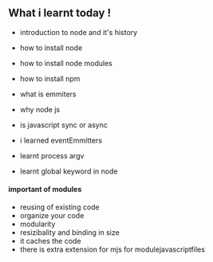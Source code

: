 ## What i learnt today !

- introduction to node and it's history

- how to install node
- how to install node modules
- how to install npm
- what is emmiters
- why node js
- is javascript sync or async
- i learned eventEmmitters
- learnt process argv
- learnt global keyword in node

#### important of modules

- reusing of existing code
- organize your code
- modularity
- resizibality and binding in size
- it caches the code
- there is extra extension for mjs for modulejavascriptfiles
